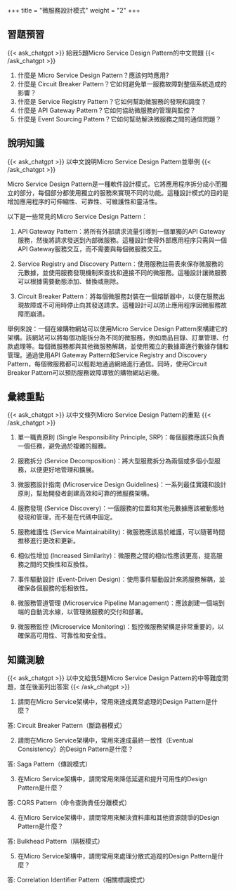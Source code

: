 +++
title = "微服務設計模式"
weight = "2"
+++
## 習題預習
{{< ask_chatgpt >}}
給我5題Micro Service Design Pattern的中文問題
{{< /ask_chatgpt >}}



1. 什麼是 Micro Service Design Pattern？應該何時應用?
2. 什麼是 Circuit Breaker Pattern？它如何避免單一服務故障對整個系統造成的影響？
3. 什麼是 Service Registry Pattern？它如何幫助微服務的發現和調度？
4. 什麼是 API Gateway Pattern？它如何協助微服務的管理與監控？
5. 什麼是 Event Sourcing Pattern？它如何幫助解決微服務之間的通信問題？   

## 說明知識
{{< ask_chatgpt >}}
以中文說明Micro Service Design Pattern並舉例
{{< /ask_chatgpt >}}



Micro Service Design Pattern是一種軟件設計模式，它將應用程序拆分成小而獨立的部分，每個部分都使用獨立的服務來實現不同的功能。這種設計模式的目的是增加應用程序的可伸縮性、可靠性、可維護性和靈活性。

以下是一些常見的Micro Service Design Pattern：

1. API Gateway Pattern：將所有外部請求流量引導到一個單獨的API Gateway服務，然後將請求發送到內部微服務。這種設計使得外部應用程序只需與一個API Gateway服務交互，而不需要與每個微服務交互。

2. Service Registry and Discovery Pattern：使用服務註冊表來保存微服務的元數據，並使用服務發現機制來查找和連接不同的微服務。這種設計讓微服務可以根據需要動態添加、替換或刪除。

3. Circuit Breaker Pattern：將每個微服務封裝在一個熔斷器中，以便在服務出現故障或不可用時停止向其發送請求。這種設計可以防止應用程序因微服務故障而崩潰。

舉例來說：一個在線購物網站可以使用Micro Service Design Pattern來構建它的架構。該網站可以將每個功能拆分為不同的微服務，例如商品目錄、訂單管理、付款處理等。每個微服務都與其他微服務解耦，並使用獨立的數據庫進行數據存儲和管理。通過使用API Gateway Pattern和Service Registry and Discovery Pattern，每個微服務都可以輕鬆地通過網絡進行通信。同時，使用Circuit Breaker Pattern可以預防服務故障導致的購物網站宕機。   

## 彙總重點
{{< ask_chatgpt >}}
以中文條列Micro Service Design Pattern的重點
{{< /ask_chatgpt >}}



1. 單一職責原則 (Single Responsibility Principle, SRP)：每個服務應該只負責一個任務，避免過於複雜的服務。

2. 服務拆分 (Service Decomposition)：將大型服務拆分為兩個或多個小型服務，以便更好地管理和擴展。

3. 微服務設計指南 (Microservice Design Guidelines)：一系列最佳實踐和設計原則，幫助開發者創建高效和可靠的微服務架構。

4. 服務發現 (Service Discovery)：一個服務的位置和其他元數據應該被動態地發現和管理，而不是在代碼中固定。

5. 服務維護性 (Service Maintainability)：微服務應該易於維護，可以隨著時間推移進行更改和更新。

6. 相似性增加 (Increased Similarity)：微服務之間的相似性應該更高，提高服務之間的交換性和互換性。

7. 事件驅動設計 (Event-Driven Design)：使用事件驅動設計來將服務解耦，並確保各個服務的低相依性。

8. 微服務管道管理 (Microservice Pipeline Management)：應該創建一個端到端的自動流水線，以管理微服務的交付和部署。

9. 微服務監控 (Microservice Monitoring)：監控微服務架構是非常重要的，以確保高可用性、可靠性和安全性。   

## 知識測驗
{{< ask_chatgpt >}}
以中文給我5題Micro Service Design Pattern的中等難度問題，並在後面列出答案
{{< /ask_chatgpt >}}



1. 請問在Micro Service架構中，常用來達成異常處理的Design Pattern是什麼？

答: Circuit Breaker Pattern（斷路器模式）

2. 請問在Micro Service架構中，常用來達成最終一致性（Eventual Consistency）的Design Pattern是什麼？

答: Saga Pattern（傳說模式）

3. 在Micro Service架構中，請問常用來降低延遲和提升可用性的Design Pattern是什麼？

答: CQRS Pattern（命令查詢責任分離模式）

4.  在Micro Service架構中，請問常用來解決資料庫和其他資源競爭的Design Pattern是什麼？

答: Bulkhead Pattern（隔板模式）

5. 在Micro Service架構中，請問常用來處理分散式追蹤的Design Pattern是什麼？

答: Correlation Identifier Pattern（相關標識模式）   

